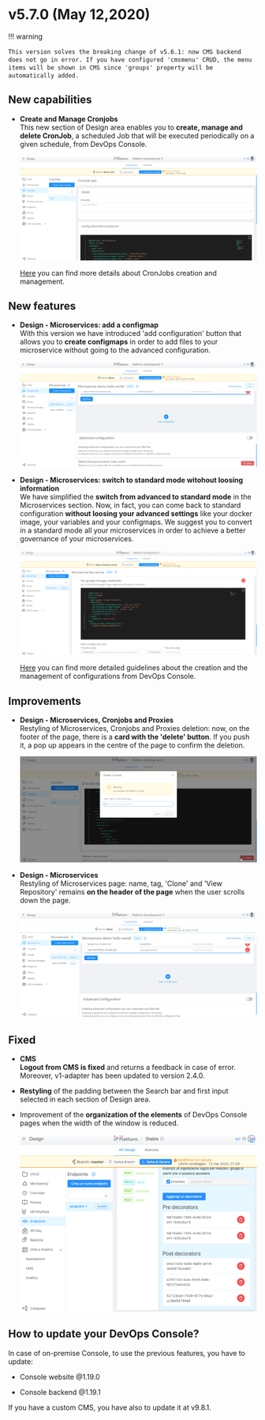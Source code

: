 # v5.7.0 (May 12,2020)

!!! warning

    This version solves the breaking change of v5.6.1: now CMS backend does not go in error. If you have configured 'cmsmenu' CRUD, the menu items will be shown in CMS since 'groups' property will be automatically added.

## New capabilities

* **Create and Manage Cronjobs**        
  This new section of Design area enables you to **create, manage and delete CronJob**, a scheduled Job that will be executed periodically on a given schedule, from DevOps Console. 

  ![test-cronjobs](img/test-cronjobs.png)

    [Here](https://docs.mia-platform.eu/development_suite/api-console/api-design/jobs-cronjob/) you can find more details about CronJobs creation and management.



## New features

* **Design - Microservices: add a configmap**        
    With this version we have introduced 'add configuration' button that allows you to **create configmaps** in order to add files to your microservice without going to the advanced configuration. 

  ![microservice](img/microservice-new.png)
  
* **Design - Microservices: switch to standard mode witohout loosing information**     
    We have simplified the **switch from advanced to standard mode** in the Microservices section. Now, in fact, you can come back to standard configuration **without loosing your advanced settings** like your docker image, your variables and your configmaps.
    We suggest you to convert in a standard mode all your microservices in order to achieve a better governance of your microservices. 

  ![new-adv-conf](img/new-adv-conf.png)

  [Here](https://docs.mia-platform.eu/development_suite/api-console/api-design/services/) you can find more detailed guidelines about the creation and the management of configurations from DevOps Console.

## Improvements

* **Design - Microservices, Cronjobs and Proxies**      
    Restyling of Microservices, Cronjobs and Proxies deletion: now, on the footer of the page, there is a **card with the 'delete' button**. If you push it, a pop up appears in the centre of the page to confirm the deletion.

  ![footer-button](img/footer-button.png)

* **Design - Microservices**      
    Restyling of Microservices page: name, tag, 'Clone' and 'View Repository' remains **on the header of the page** when the user scrolls down the page.

  ![header-buttons](img/header-buttons.png)

## Fixed

* **CMS**     
  **Logout from CMS is fixed** and returns a feedback in case of error. Moreover, v1-adapter has been updated to version 2.4.0.

* **Restyling** of the padding between the Search bar and first input selected in each section of Design area. 
  
* Improvement of the **organization of the elements** of DevOps Console pages when the width of the window is reduced.

  ![width](img/width.png)

## How to update your DevOps Console?

In case of on-premise Console, to use the previous features, you have to update:  

* Console website @1.19.0

* Console backend @1.19.1

If you have a custom CMS, you have also to update it at v9.8.1.
